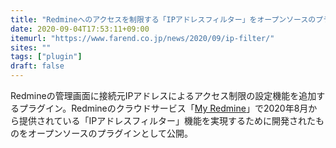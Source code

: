 ```yaml
---
title: "Redmineへのアクセスを制限する「IPアドレスフィルター」をオープンソースのプラグインとして公開"
date: 2020-09-04T17:53:11+09:00
itemurl: "https://www.farend.co.jp/news/2020/09/ip-filter/"
sites: ""
tags: ["plugin"]
draft: false
---
```


Redmineの管理画面に接続元IPアドレスによるアクセス制限の設定機能を追加するプラグイン。Redmineのクラウドサービス「[My Redmine](https://hosting.redmine.jp/)」で2020年8月から提供されている「IPアドレスフィルター」機能を実現するために開発されたものをオープンソースのプラグインとして公開。
